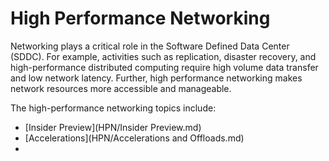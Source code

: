 # High Performance Networking

Networking plays a critical role in the Software Defined Data Center (SDDC). For example, activities such as replication, disaster recovery, and high-performance distributed computing require high volume data transfer and low network latency. Further, high performance networking makes network resources more accessible and manageable.

The high-performance networking topics include:

- [Insider Preview](HPN/Insider Preview.md)
- [Accelerations](HPN/Accelerations and Offloads.md)
- 